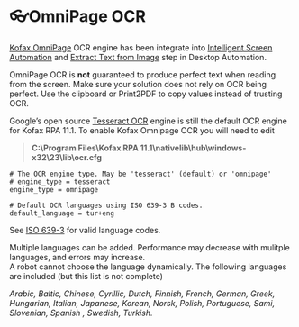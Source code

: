 # 👓OmniPage OCR
[Kofax OmniPage](https://www.kofax.com/Products/omnipage) OCR engine has been integrate into [Intelligent Screen Automation](https://docshield.kofax.com/RPA/en_US/11.1.0_vwsnqu4c9o/help/kap_help/designstudio/c_dastreemodes.html#c_dastreemodes) and [Extract Text from Image](https://docshield.kofax.com/RPA/en_US/11.1.0_vwsnqu4c9o/help/kap_help/designstudio/c_dasextracttextfromimagestep.html?h=extract%20text%20from%20image) step in Desktop Automation.  

OmniPage OCR is **not** guaranteed to produce perfect text when reading from the screen. Make sure your solution does not rely on OCR being perfect. Use the clipboard or Print2PDF to copy values instead of trusting OCR.

Google’s open source [Tesseract OCR](https://github.com/tesseract-ocr/tesseract#tesseract-ocr) engine is still the default OCR engine for Kofax RPA 11.1. 
To enable Kofax Omnipage OCR you will need to edit 
>**C:\Program Files\Kofax RPA 11.1\nativelib\hub\windows-x32\23\lib\ocr.cfg**
```properties
# The OCR engine type. May be 'tesseract' (default) or 'omnipage'  
# engine_type = tesseract  
engine_type = omnipage

# Default OCR languages using ISO 639-3 B codes.  
default_language = tur+eng
```


See [ISO 639-3](https://en.wikipedia.org/wiki/Wikipedia:WikiProject_Languages/List_of_ISO_639-3_language_codes_(2019)) for valid language codes.  

Multiple languages can be added. Performance may decrease with mulitple languages, and errors may increase.  
A robot cannot choose the language dynamically.   The following languages are included (but this list is not complete) 

*Arabic, Baltic, Chinese, Cyrillic, Dutch, Finnish, French, German, Greek, Hungarian, Italian, Japanese, Korean, Norsk, Polish, Portuguese, Sami, Slovenian, Spanish , Swedish, Turkish.*  
